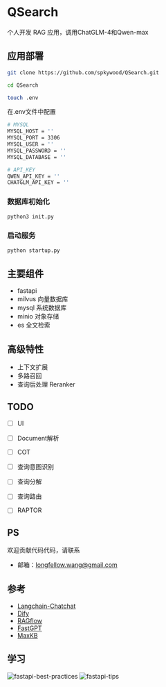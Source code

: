# QSearch

个人开发 RAG 应用，调用ChatGLM-4和Qwen-max

## 应用部署

```sh
git clone https://github.com/spkywood/QSearch.git

cd QSearch

touch .env
```

在.env文件中配置

```sh
# MYSQL 
MYSQL_HOST = ''
MYSQL_PORT = 3306
MYSQL_USER = ''
MYSQL_PASSWORD = ''
MYSQL_DATABASE = ''

# API_KEY
QWEN_API_KEY = ''
CHATGLM_API_KEY = ''
```

### 数据库初始化

```sh
python3 init.py
```

### 启动服务

```sh
python startup.py
```

## 主要组件

- fastapi 
- milvus    向量数据库
- mysql     系统数据库
- minio     对象存储
- es        全文检索

## 高级特性

- 上下文扩展
- 多路召回
- 查询后处理 Reranker

## TODO

- [ ] UI
- [ ] Document解析
- [ ] COT 
- [ ] 查询意图识别
- [ ] 查询分解
- [ ] 查询路由
- [ ] RAPTOR


## PS 

欢迎贡献代码代码，请联系

- 邮箱：longfellow.wang@gmail.com

## 参考

- [Langchain-Chatchat](https://github.com/chatchat-space/Langchain-Chatchat)
- [Dify](https://github.com/langgenius/dify)
- [RAGflow](https://github.com/infiniflow/ragflow)
- [FastGPT](https://github.com/labring/FastGPT)
- [MaxKB](https://github.com/1Panel-dev/MaxKB)

## 学习

![fastapi-best-practices](https://github.com/zhanymkanov/fastapi-best-practices)
![fastapi-tips](https://github.com/Kludex/fastapi-tips)